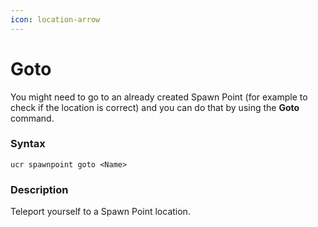 ```yaml
---
icon: location-arrow
---
```


# Goto

You might need to go to an already created Spawn Point (for example to check if the location is correct) and you can do that by using the **Goto** command.

### Syntax

```
ucr spawnpoint goto <Name>
```

### Description

Teleport yourself to a Spawn Point location.
